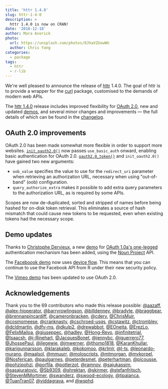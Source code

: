 ```yaml
---
title: 'httr 1.4.0'
slug: httr-1-4-0
description: > 
  httr 1.4.0 is now on CRAN!
date: '2018-12-18'
author: Mara Averick
photo:
  url: https://unsplash.com/photos/0JhaVZUowWU
  author: Chris Yang
categories:
  - package
tags:
  - httr
  - r-lib
---
```


We're well pleased to announce the release of [httr](https://httr.r-lib.org/) 1.4.0. The goal of httr is to provide a wrapper for the [curl](https://CRAN.R-project.org/package=curl) package, customised to the demands of modern web APIs.

The [httr 1.4.0](https://httr.r-lib.org/news/index.html#httr-1-4-0) release includes improved flexibility for [OAuth 2.0](https://oauth.net/2/), new and updated [demos](https://github.com/r-lib/httr/tree/master/demo), and several minor changes and improvements — the full details of which can be found in the [changelog](https://github.com/r-lib/httr/blob/master/NEWS.md#httr-140).

## OAuth 2.0 improvements

OAuth 2.0 has been made somewhat more flexible in order to support more websites. [`init_oauth2.0()`](https://httr.r-lib.org/reference/init_oauth2.0.html) now passes `use_basic_auth` onward, enabling basic authentication for OAuth 2.0. [`oauth2.0_token()`](https://httr.r-lib.org/reference/oauth2.0_token.html) and `init_oauth2.0()` have gained two new arguments:

  * `oob_value` specifies the value to use for the `redirect_uri` parameter when retrieving an authorization URL, necessary when using "out-of-band" (oob) configuration.  
  * `query_authorize_extra` makes it possible to add extra query parameters to the authorization URL, as is required by some APIs.  

Scopes are now de-duplicated, sorted and stripped of names before being hashed for on-disk token retrieval. This eliminates a source of hash mismatch that could cause new tokens to be requested, even when existing tokens had the necessary scope.

## Demo updates

Thanks to [Christophe Dervieux](https://github.com/cderv), a new [demo](https://github.com/r-lib/httr/blob/master/demo/oauth1-nounproject.r) for [OAuth 1.0a's one-legged](http://oauthbible.com/#oauth-10a-one-legged) authentication mechanism has been added, using the [Noun Project](https://thenounproject.com/) API. 

The [Faceboook demo](https://github.com/r-lib/httr/blob/master/demo/oauth2-facebook.r) now uses [device flow](https://developers.facebook.com/docs/facebook-login/for-devices/). This means that you can continue to use the Facebook API from R under their new security policy.

The [Vimeo demo](https://github.com/r-lib/httr/blob/master/demo/oauth2-vimeo.r) has been updated to use OAuth 2.0. 

## Acknowledgements

Thank you to the 69 contributors who made this release possible:
[&#x0040;aazaff](https://github.com/aazaff), [&#x0040;alex-hioperator](https://github.com/alex-hioperator), [&#x0040;barryrowlingson](https://github.com/barryrowlingson), [&#x0040;billdenney](https://github.com/billdenney), [&#x0040;bradyte](https://github.com/bradyte), [&#x0040;braggbear](https://github.com/braggbear), [&#x0040;brennanpincardiff](https://github.com/brennanpincardiff), [&#x0040;cameronbracken](https://github.com/cameronbracken), [&#x0040;cderv](https://github.com/cderv), [&#x0040;ChrisMuir](https://github.com/ChrisMuir), [&#x0040;cosmomeese](https://github.com/cosmomeese), [&#x0040;cranknasty](https://github.com/cranknasty), [&#x0040;cschroed-usgs](https://github.com/cschroed-usgs), [&#x0040;cstawitz](https://github.com/cstawitz), [&#x0040;ctrombley](https://github.com/ctrombley), [&#x0040;dcldmartin](https://github.com/dcldmartin), [&#x0040;dfv-ms](https://github.com/dfv-ms), [&#x0040;dkulp2](https://github.com/dkulp2), [&#x0040;drewabbot](https://github.com/drewabbot), [&#x0040;EOneita](https://github.com/EOneita), [&#x0040;ErezLo](https://github.com/ErezLo), [&#x0040;FelixMailoa](https://github.com/FelixMailoa), [&#x0040;giuseppec](https://github.com/giuseppec), [&#x0040;hadley](https://github.com/hadley), [&#x0040;Hong-Revo](https://github.com/Hong-Revo), [&#x0040;infinitetrial](https://github.com/infinitetrial), [&#x0040;Isaacsh](https://github.com/Isaacsh), [&#x0040;j-Rinehart](https://github.com/j-Rinehart), [&#x0040;JacquesBonet](https://github.com/JacquesBonet), [&#x0040;jennybc](https://github.com/jennybc), [&#x0040;jguerrero77](https://github.com/jguerrero77), [&#x0040;JhossePaul](https://github.com/JhossePaul), [&#x0040;jlegewie](https://github.com/jlegewie), [&#x0040;jmwerner](https://github.com/jmwerner), [&#x0040;jthomp1818](https://github.com/jthomp1818), [&#x0040;KaranKhullar](https://github.com/KaranKhullar), [&#x0040;karigunnarsson](https://github.com/karigunnarsson), [&#x0040;klarakaleb](https://github.com/klarakaleb), [&#x0040;kokomoo](https://github.com/kokomoo), [&#x0040;krlmlr](https://github.com/krlmlr), [&#x0040;l-ts](https://github.com/l-ts), [&#x0040;leonardo-murano](https://github.com/leonardo-murano), [&#x0040;maalsol](https://github.com/maalsol), [&#x0040;mmuurr](https://github.com/mmuurr), [&#x0040;moloscripts](https://github.com/moloscripts), [&#x0040;mtmorgan](https://github.com/mtmorgan), [&#x0040;mvkorpel](https://github.com/mvkorpel), [&#x0040;Nosferican](https://github.com/Nosferican), [&#x0040;paulgarnes](https://github.com/paulgarnes), [&#x0040;peterdesmet](https://github.com/peterdesmet), [&#x0040;peterhartman](https://github.com/peterhartman), [&#x0040;picousse](https://github.com/picousse), [&#x0040;pohzipohzi](https://github.com/pohzipohzi), [&#x0040;porfila](https://github.com/porfila), [&#x0040;potterzot](https://github.com/potterzot), [&#x0040;ramnov](https://github.com/ramnov), [&#x0040;sajukassim](https://github.com/sajukassim), [&#x0040;sasajuratovic](https://github.com/sasajuratovic), [&#x0040;Sb9309](https://github.com/Sb9309), [&#x0040;shrektan](https://github.com/shrektan), [&#x0040;skirmer](https://github.com/skirmer), [&#x0040;stefanfritsch](https://github.com/stefanfritsch), [&#x0040;StevenMMortimer](https://github.com/StevenMMortimer), [&#x0040;swanderz](https://github.com/swanderz), [&#x0040;swood-ecology](https://github.com/swood-ecology), [&#x0040;tjpalanca](https://github.com/tjpalanca), [&#x0040;TuanTran07](https://github.com/TuanTran07), [&#x0040;viddagrava](https://github.com/viddagrava), and [&#x0040;wsphd](https://github.com/wsphd).
